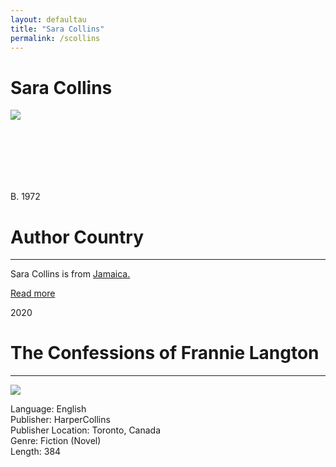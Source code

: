 ```yaml
---
layout: defaultau
title: "Sara Collins"
permalink: /scollins
---
```

<!-- partial:index.partial.html -->
<div class="content">
    <h1>Sara Collins</h1>
    <div class="quote">
        <div><img src="https://saracollinsauthor.com/wp-content/uploads/2020/09/sara-collins-headshot-rebecca-davidson.jpg" class="logo"></div>
    </div>
    <div class="timeline">
        <div style="padding-bottom:100px;"></div>
        <div class="block">
            <div class="date right"><p class="right">B. 1972</p></div>
            <div class="dot"></div>
            <div class="left first">
            <div class="author_country">
                <h1>Author Country</h1><hr>
            <div class="aclocation"><p>Sara Collins is from <a href="http://localhost:4000/4">Jamaica.</a></p></div>
              <div class="acreadmore">  <a href="https://en.wikipedia.org/wiki/Sara_Collins" target="_blank">Read more</a></div>
            </div>
            </div>
        </div>
        <div class="block">
            <div class="date left"><p class="left">2020</p></div>
            <div class="dot"></div>
            <div class="right">
                <h1>The Confessions of Frannie Langton</h1><hr>
                <p><img src="https://i.gr-assets.com/images/S/compressed.photo.goodreads.com/books/1540391701l/40723753._SY475_.jpg"></p>
                <p>
                Language: English<br>
                Publisher: HarperCollins<br>
                Publisher Location: Toronto, Canada<br>
                Genre: Fiction (Novel)<br>
                Length: 384<br>
                </p>
            </div>
        </div>
</div>        
